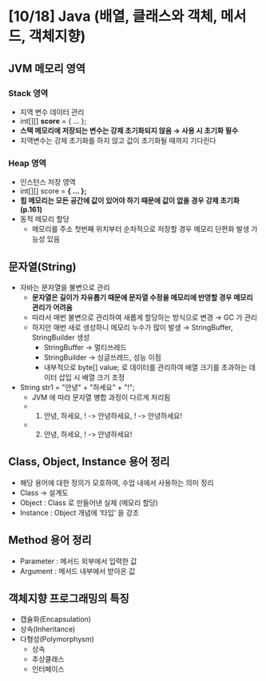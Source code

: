# [10/18] Java (배열, 클래스와 객체, 메서드, 객체지향)

## JVM 메모리 영역

### Stack 영역

- 지역 변수 데이터 관리
- int[][] **score** = { … };
- **스택 메모리에 저장되는 변수는 강제 초기화되지 않음 → 사용 시 초기화 필수**
- 지역변수는 강제 초기화를 하지 않고 값이 초기화될 때까지 기다린다

### Heap 영역

- 인스턴스 저장 영역
- int[][] score = **{ … };**
- **힙 메모리는 모든 공간에 값이 있어야 하기 때문에 값이 없을 경우 강제 초기화 (p.161)**
- 동적 메모리 할당
    - 메모리를 주소 첫번째 위치부터 순차적으로 저장할 경우 메모리 단편화 발생 가능성 있음

## 문자열(String)

- 자바는 문자열을 불변으로 관리
    - **문자열은 길이가 자유롭기 때문에 문자열 수정을 메모리에 반영할 경우 메모리 관리가 어려움**
    - 따라서 매번 불변으로 관리하여 새롭게 할당하는 방식으로 변경 → GC 가 관리
    - 하지만 매번 새로 생성하니 메모리 누수가 많이 발생 → StringBuffer, StringBuilder 생성
        - StringBuffer → 멀티쓰레드
        - StringBuilder → 싱글쓰레드, 성능 이점
        - 내부적으로 byte[] value; 로 데이터를 관리하여 배열 크기를 초과하는 데이터 삽입 시 배열 크기 조정
- String str1 = "안녕" + "하세요" + "!";
    - JVM 에 따라 문자열 병합 과정이 다르게 처리됨
    - 1. 안녕, 하세요, ! -> 안녕하세요, ! -> 안녕하세요!
    - 2. 안녕, 하세요, ! -> 안녕하세요!

## Class, Object, Instance 용어 정리

- 해당 용어에 대한 정의가 모호하여, 수업 내에서 사용하는 의미 정리
- Class → 설계도
- Object : Class 로 만들어낸 실체 (메모리 할당)
- Instance : Object 개념에 ‘타입’ 을 강조

## Method 용어 정리

- Parameter : 메서드 외부에서 입력한 값
- Argument : 메서드 내부에서 받아온 값

## 객체지향 프로그래밍의 특징

- 캡슐화(Encapsulation)
- 상속(Inheritance)
- 다형성(Polymorphysm)
    - 상속
    - 추상클래스
    - 인터페이스
